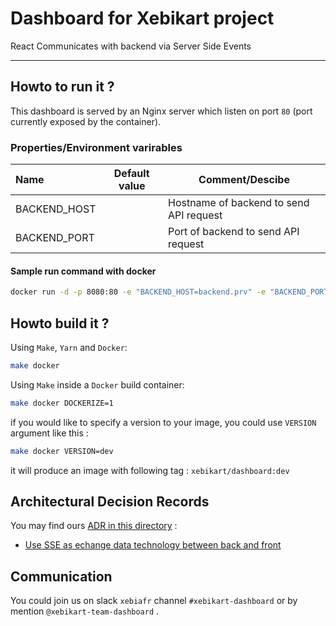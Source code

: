 # Dashboard for Xebikart project

React
Communicates with backend via Server Side Events

---

## Howto to run it ?

This dashboard is served by an Nginx server which listen on port `80` (port
currently exposed by the container).

### Properties/Environment varirables

| Name               | Default value | Comment/Descibe                        |
|:-------------------|---------------|----------------------------------------|
| BACKEND_HOST       |               | Hostname of backend to send API request|
| BACKEND_PORT       |               | Port of backend to send API request    |

#### Sample run command with docker
```bash
docker run -d -p 8080:80 -e "BACKEND_HOST=backend.prv" -e "BACKEND_PORT=8080" xebikart/dashboard:dev
```

## Howto build it ?

Using `Make`, `Yarn` and `Docker`:

```bash
make docker
```

Using `Make` inside a `Docker` build container:

```bash
make docker DOCKERIZE=1
```

if you would like to specify a version to your image, you could use `VERSION`
argument like this :

```bash
make docker VERSION=dev
```

it will produce an image with following tag : `xebikart/dashboard:dev`

## Architectural Decision Records

You may find ours [ADR in this directory](doc/adr) :

* [Use SSE as echange data technology between back and front](doc/adr/001-use-SSE-as-exchange-data-technology-between-back-and-front.md)

## Communication

You could join us on slack `xebiafr` channel `#xebikart-dashboard` or by mention `@xebikart-team-dashboard` .
